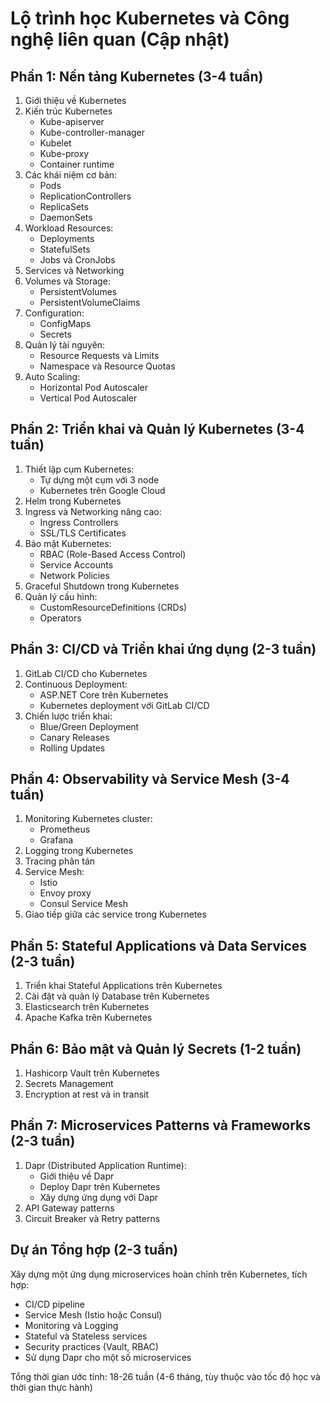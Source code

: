 # Lộ trình học Kubernetes và Công nghệ liên quan (Cập nhật)

## Phần 1: Nền tảng Kubernetes (3-4 tuần)
1. Giới thiệu về Kubernetes
2. Kiến trúc Kubernetes
   - Kube-apiserver
   - Kube-controller-manager
   - Kubelet
   - Kube-proxy
   - Container runtime
3. Các khái niệm cơ bản:
   - Pods
   - ReplicationControllers
   - ReplicaSets
   - DaemonSets
4. Workload Resources:
   - Deployments
   - StatefulSets
   - Jobs và CronJobs
5. Services và Networking
6. Volumes và Storage:
   - PersistentVolumes
   - PersistentVolumeClaims
7. Configuration:
   - ConfigMaps
   - Secrets
8. Quản lý tài nguyên:
   - Resource Requests và Limits
   - Namespace và Resource Quotas
9. Auto Scaling:
   - Horizontal Pod Autoscaler
   - Vertical Pod Autoscaler

## Phần 2: Triển khai và Quản lý Kubernetes (3-4 tuần)
1. Thiết lập cụm Kubernetes:
   - Tự dựng một cụm với 3 node
   - Kubernetes trên Google Cloud
2. Helm trong Kubernetes
3. Ingress và Networking nâng cao:
   - Ingress Controllers
   - SSL/TLS Certificates
4. Bảo mật Kubernetes:
   - RBAC (Role-Based Access Control)
   - Service Accounts
   - Network Policies
5. Graceful Shutdown trong Kubernetes
6. Quản lý cấu hình:
   - CustomResourceDefinitions (CRDs)
   - Operators

## Phần 3: CI/CD và Triển khai ứng dụng (2-3 tuần)
1. GitLab CI/CD cho Kubernetes
2. Continuous Deployment:
   - ASP.NET Core trên Kubernetes
   - Kubernetes deployment với GitLab CI/CD
3. Chiến lược triển khai:
   - Blue/Green Deployment
   - Canary Releases
   - Rolling Updates

## Phần 4: Observability và Service Mesh (3-4 tuần)
1. Monitoring Kubernetes cluster:
   - Prometheus
   - Grafana
2. Logging trong Kubernetes
3. Tracing phân tán
4. Service Mesh:
   - Istio
   - Envoy proxy
   - Consul Service Mesh
5. Giao tiếp giữa các service trong Kubernetes

## Phần 5: Stateful Applications và Data Services (2-3 tuần)
1. Triển khai Stateful Applications trên Kubernetes
2. Cài đặt và quản lý Database trên Kubernetes
3. Elasticsearch trên Kubernetes
4. Apache Kafka trên Kubernetes

## Phần 6: Bảo mật và Quản lý Secrets (1-2 tuần)
1. Hashicorp Vault trên Kubernetes
2. Secrets Management
3. Encryption at rest và in transit

## Phần 7: Microservices Patterns và Frameworks (2-3 tuần)
1. Dapr (Distributed Application Runtime):
   - Giới thiệu về Dapr
   - Deploy Dapr trên Kubernetes
   - Xây dựng ứng dụng với Dapr
2. API Gateway patterns
3. Circuit Breaker và Retry patterns

## Dự án Tổng hợp (2-3 tuần)
Xây dựng một ứng dụng microservices hoàn chỉnh trên Kubernetes, tích hợp:
- CI/CD pipeline
- Service Mesh (Istio hoặc Consul)
- Monitoring và Logging
- Stateful và Stateless services
- Security practices (Vault, RBAC)
- Sử dụng Dapr cho một số microservices

Tổng thời gian ước tính: 18-26 tuần (4-6 tháng, tùy thuộc vào tốc độ học và thời gian thực hành)
